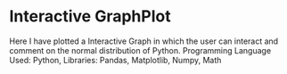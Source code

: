 # Interactive GraphPlot

Here I have plotted a Interactive Graph in which the user can interact and comment on the normal distribution of Python. Programming Language Used: Python, Libraries: Pandas, Matplotlib, Numpy, Math
